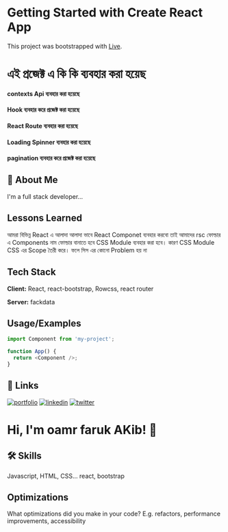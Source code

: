 # Getting Started with Create React App

This project was bootstrapped with [Live](https://autoexpress2-c0800.web.app/).

# এই প্রজেক্ট এ কি কি ব্যবহার করা হয়েছ

#### contexts Api ব্যবহার করা হয়েছে

#### Hook ব্যবহার করে প্রজেক্ট করা হয়েছে

#### React Route ব্যবহার করা হয়েছে

#### Loading Spinner ব্যবহার করা হয়েছে

#### pagination ব্যবহার করে প্রজেক্ট করা হয়েছে

## 🚀 About Me

I'm a full stack developer...

## Lessons Learned

আমরা বিভিন্ন React এ আলাদা আলাদা ভাবে React Componet ব্যবহার করবো তাই আমাদের rsc ফোল্ডার এ Components নাম ফোল্ডার বানাতে হবে CSS Module ব্যবহার করা হবে। কারণ CSS Module CSS এর Scope তৈরী করে। ফলে সিস এর কোনো Problem হয় না



## Tech Stack

**Client:** React, react-bootstrap, Rowcss, react router

**Server:** fackdata

## Usage/Examples

```javascript
import Component from 'my-project';

function App() {
  return <Component />;
}
```

## 🔗 Links

[![portfolio](https://img.shields.io/badge/my_portfolio-000?style=for-the-badge&logo=ko-fi&logoColor=white)](https://katherinempeterson.com/)
[![linkedin](https://img.shields.io/badge/linkedin-0A66C2?style=for-the-badge&logo=linkedin&logoColor=white)](https://www.linkedin.com/)
[![twitter](https://img.shields.io/badge/twitter-1DA1F2?style=for-the-badge&logo=twitter&logoColor=white)](https://twitter.com/)

# Hi, I'm oamr faruk AKib! 👋

## 🛠 Skills

Javascript, HTML, CSS... react, bootstrap

## Optimizations

What optimizations did you make in your code? E.g. refactors, performance improvements, accessibility
